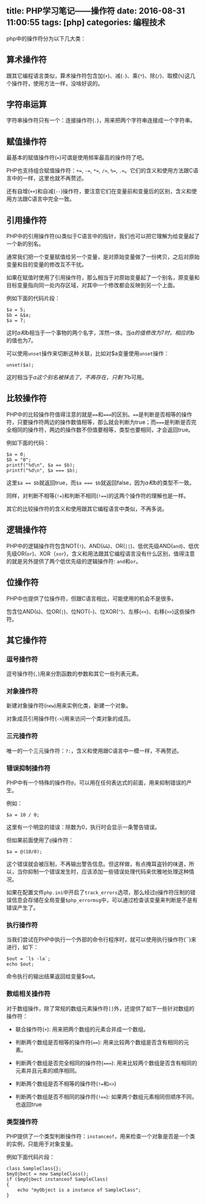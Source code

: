 title: PHP学习笔记——操作符
date: 2016-08-31 11:00:55
tags: [php]
categories: 编程技术
---

php中的操作符分为以下几大类：

## 算术操作符

跟其它编程语言类似，算术操作符包含加(`+`)、减(`-`)、乘(`*`)、除(`/`)、取模(`%`)这几个操作符，使用方法一样，没啥好说的。

## 字符串运算

字符串操作符只有一个：连接操作符(`.`)，用来把两个字符串连接成一个字符串。

## 赋值操作符

最基本的赋值操作符(`=`)可谓是使用频率最高的操作符了吧。

PHP也支持组合赋值操作符：`+=`, `-=`, `*=`, `/=`, `%=`, `.=`。它们的含义和使用方法跟C语言中的一样，这里也就不再赘述。

还有自增(`++`)和自减(`--`)操作符，要注意它们在变量前和变量后的区别，含义和使用方法跟C语言中完全一致。

## 引用操作符

PHP中的引用操作符(`&`)类似于C语言中的指针，我们也可以把它理解为给变量起了一个新的别名。

通常我们把一个变量赋值给另一个变量，是对原始变量做了一份拷贝，之后对原始变量和目的变量的修改互不干扰。

如果在赋值时使用了引用操作符，那么相当于对原始变量起了一个别名，原变量和目标变量指向同一处内存区域，对其中一个修改都会反映到另一个上面。

例如下面的代码片段：

```
$a = 5;
$b = &$a;
$a = 7;
```

这时$a和$b相当于一个事物的两个名字，浑然一体。当$a的值修改为7时，相应的$b的值也为7。

可以使用`unset`操作来切断这种关联，比如对$a变量使用`unset`操作：

```
unset($a);
```

这时相当于$a这个别名被抹去了，不再存在，只剩下$b可用。

## 比较操作符

PHP中的比较操作符值得注意的就是`==`和`===`的区别。`==`是判断是否相等的操作符，只要操作符两边的操作数值相等，那么就会判断为true；而`===`是判断是否完全相同的操作符，两边的操作数不但值要相等，类型也要相同，才会返回true。

例如下面的代码：

```
$a = 0;
$b = "0";
printf("%d\n", $a == $b);
printf("%d\n", $a === $b);
```

这里`$a == $b`就返回true，而`$a === $b`就返回false，因为$a和$b的类型不一致。

同样，对判断不相等(`!=`)和判断不相同(`!==`)的这两个操作符的理解也是一样。

其它的比较操作符的含义和使用跟其它编程语言中类似，不再多说。

## 逻辑操作符

PHP中的逻辑操作符包含NOT(`!`)、AND(`&&`)、OR(`||`)、低优先级AND(`and`)、低优先级OR(`or`)、XOR（`xor`)，含义和用法跟其它编程语言没有什么区别，值得注意的就是另外提供了两个低优先级的逻辑操作符: `and`和`or`。 

## 位操作符

PHP中也提供了位操作符，但跟C语言相比，可能使用的机会不是很多。

包含位AND(`&`)、位OR(`|`)、位NOT(`~`)、位XOR(`^`)、左移(`<<`)、右移(`>>`)这些操作符。

## 其它操作符

### 逗号操作符

逗号操作符(`,`)用来分割函数的参数和其它一些列表元素。

### 对象操作符

新建对象操作符(`new`)用来实例化类，新建一个对象。

对象成员引用操作符(`->`)用来访问一个类对象的成员。

### 三元操作符

唯一的一个三元操作符：`?:`，含义和使用跟C语言中一模一样，不再赘述。

### 错误抑制操作符

PHP中有一个特殊的操作符`@`，可以用在任何表达式的前面，用来抑制错误的产生。

例如：

```
$a = 10 / 0;
```

这里有一个明显的错误：除数为0，执行时会显示一条警告错误。

但如果前面使用了`@`操作符：

```
$a = @(10/0);
```

这个错误就会被压制，不再输出警告信息。但这样做，有点掩耳盗铃的味道，所以，当你抑制一个错误发生时，应该添加一些错误处理代码来优雅地处理这种情况。

如果在配置文件`php.ini`中开启了`track_errors`选项，那么经过`@`操作符压制的错误信息会存储在全局变量`$php_errormsg`中，可以通过检查该变量来判断是不是有错误产生了。

### 执行操作符

当我们尝试在PHP中执行一个外部的命令行程序时，就可以使用执行操作符(``)来进行，如下：

```
$out = `ls -la`;
echo $out;
```

命令执行的输出结果返回给变量$out。

### 数组相关操作符

对于数组操作，除了常规的数组元素操作符`[]`外，还提供了如下一些针对数组的操作符：

* 联合操作符(`+`): 用来把两个数组的元素合并成一个数组。

* 判断两个数组是否相等的操作符(`==`): 用来比较两个数组是否含有相同的元素。

* 判断两个数组是否完全相同的操作符(`===`): 用来比较两个数组是否含有相同的元素并且元素的顺序相同。

* 判断两个数组是否不相等的操作符(`!=`和`<>`)

* 判断两个数组是否不相同的操作符(`!==`): 如果两个数组元素相同但顺序不同，也返回true

### 类型操作符

PHP提供了一个类型判断操作符：`instanceof`，用来检查一个对象是否是一个类的实例，只能用于对象变量。

例如下面代码片段：

```
class SampleClass{};
$myOjbect = new SampleClass();
if ($myOjbect instanceof SampleClass) 
{
    echo "myObject is a instance of SampleClass";
}
```

